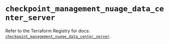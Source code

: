 # `checkpoint_management_nuage_data_center_server`

Refer to the Terraform Registry for docs: [`checkpoint_management_nuage_data_center_server`](https://registry.terraform.io/providers/checkpointsw/checkpoint/2.11.0/docs/resources/management_nuage_data_center_server).

